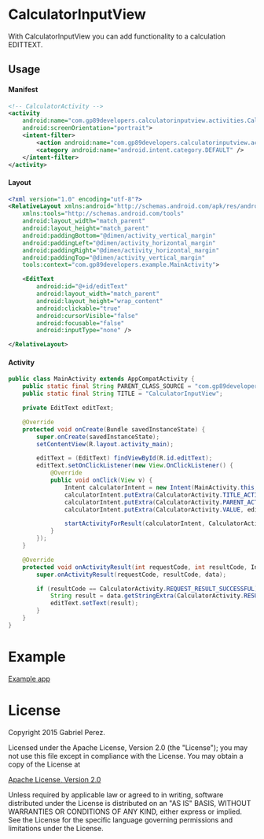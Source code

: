 # CalculatorInputView
With CalculatorInputView you can add functionality to a calculation EDITTEXT.

## Usage

#### Manifest
```xml
<!-- CalculatorActivity -->
<activity
    android:name="com.gp89developers.calculatorinputview.activities.CalculatorActivity"
    android:screenOrientation="portrait">
    <intent-filter>
        <action android:name="com.gp89developers.calculatorinputview.activities.CalculatorActivity" />
        <category android:name="android.intent.category.DEFAULT" />
    </intent-filter>
</activity>
```

#### Layout 
```xml
<?xml version="1.0" encoding="utf-8"?>
<RelativeLayout xmlns:android="http://schemas.android.com/apk/res/android"
    xmlns:tools="http://schemas.android.com/tools"
    android:layout_width="match_parent"
    android:layout_height="match_parent"
    android:paddingBottom="@dimen/activity_vertical_margin"
    android:paddingLeft="@dimen/activity_horizontal_margin"
    android:paddingRight="@dimen/activity_horizontal_margin"
    android:paddingTop="@dimen/activity_vertical_margin"
    tools:context="com.gp89developers.example.MainActivity">

    <EditText
        android:id="@+id/editText"
        android:layout_width="match_parent"
        android:layout_height="wrap_content"
        android:clickable="true"
        android:cursorVisible="false"
        android:focusable="false"
        android:inputType="none" />

</RelativeLayout>
```

#### Activity
```java
public class MainActivity extends AppCompatActivity {
    public static final String PARENT_CLASS_SOURCE = "com.gp89developers.example.MainActivity";
    public static final String TITLE = "CalculatorInputView";

    private EditText editText;

    @Override
    protected void onCreate(Bundle savedInstanceState) {
        super.onCreate(savedInstanceState);
        setContentView(R.layout.activity_main);

        editText = (EditText) findViewById(R.id.editText);
        editText.setOnClickListener(new View.OnClickListener() {
            @Override
            public void onClick(View v) {
                Intent calculatorIntent = new Intent(MainActivity.this, CalculatorActivity.class);
                calculatorIntent.putExtra(CalculatorActivity.TITLE_ACTIVITY, TITLE);
                calculatorIntent.putExtra(CalculatorActivity.PARENT_ACTIVITY, PARENT_CLASS_SOURCE);
                calculatorIntent.putExtra(CalculatorActivity.VALUE, editText.getText().toString());

                startActivityForResult(calculatorIntent, CalculatorActivity.REQUEST_RESULT_SUCCESSFUL);
            }
        });
    }

    @Override
    protected void onActivityResult(int requestCode, int resultCode, Intent data) {
        super.onActivityResult(requestCode, resultCode, data);

        if (resultCode == CalculatorActivity.REQUEST_RESULT_SUCCESSFUL) {
            String result = data.getStringExtra(CalculatorActivity.RESULT);
            editText.setText(result);
        }
    }
}
```
# Example

[Example app](https://github.com/Gperez88/CalculatorInputView/tree/develop/example)

# License

Copyright 2015 Gabriel Perez.

Licensed under the Apache License, Version 2.0 (the "License"); you may not use this file except in compliance with the License. You may obtain a copy of the License at

[Apache License, Version 2.0](https://github.com/Gperez88/CalculatorInputView/blob/master/LICENSE)

Unless required by applicable law or agreed to in writing, software distributed under the License is distributed on an "AS IS" BASIS, WITHOUT WARRANTIES OR CONDITIONS OF ANY KIND, either express or implied. See the License for the specific language governing permissions and limitations under the License.
